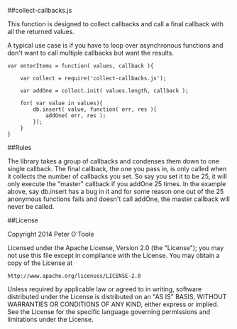 ##collect-callbacks.js

This function is designed to collect callbacks and call a final callback with all the returned values.

A typical use case is if you have to loop over asynchronous functions and don't want to call multiple callbacks but want the results.

```
var enterItems = function( values, callback ){

	var collect = require('collect-callbacks.js');
		
	var addOne = collect.init( values.length, callback );
		
	for( var value in values){
		db.insert( value, function( err, res ){
			addOne( err, res );
		});
	}
}
```

##Rules

The library takes a group of callbacks and condenses them down to one single callback. The final callback, the one you pass in, is only called when it collects the number of callbacks you set. So say you set it to be 25, it will only execute the "master" callback if you addOne 25 times. In the example above, say db.insert has a bug in it and for some reason one out of the 25 anonymous functions fails and doesn't call addOne, the master callback will never be called. 

##License

Copyright 2014 Peter O'Toole

Licensed under the Apache License, Version 2.0 (the "License");
you may not use this file except in compliance with the License.
You may obtain a copy of the License at

    http://www.apache.org/licenses/LICENSE-2.0

Unless required by applicable law or agreed to in writing, software
distributed under the License is distributed on an "AS IS" BASIS,
WITHOUT WARRANTIES OR CONDITIONS OF ANY KIND, either express or implied.
See the License for the specific language governing permissions and
limitations under the License.
